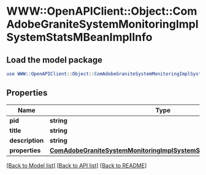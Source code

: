 # WWW::OpenAPIClient::Object::ComAdobeGraniteSystemMonitoringImplSystemStatsMBeanImplInfo

## Load the model package
```perl
use WWW::OpenAPIClient::Object::ComAdobeGraniteSystemMonitoringImplSystemStatsMBeanImplInfo;
```

## Properties
Name | Type | Description | Notes
------------ | ------------- | ------------- | -------------
**pid** | **string** |  | [optional] 
**title** | **string** |  | [optional] 
**description** | **string** |  | [optional] 
**properties** | [**ComAdobeGraniteSystemMonitoringImplSystemStatsMBeanImplProperties**](ComAdobeGraniteSystemMonitoringImplSystemStatsMBeanImplProperties.md) |  | [optional] 

[[Back to Model list]](../README.md#documentation-for-models) [[Back to API list]](../README.md#documentation-for-api-endpoints) [[Back to README]](../README.md)


